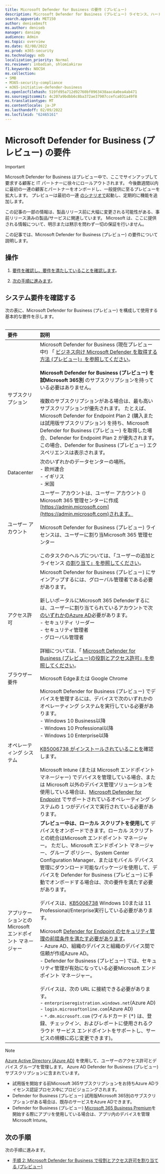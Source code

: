 ```yaml
---
title: Microsoft Defender for Business の要件 (プレビュー)
description: Microsoft Defender for Business (プレビュー) ライセンス、ハードウェア、およびソフトウェア要件
search.appverid: MET150
author: denisebmsft
ms.author: deniseb
manager: dansimp
audience: Admin
ms.topic: overview
ms.date: 02/08/2022
ms.prod: m365-security
ms.technology: mdb
localization_priority: Normal
ms.reviewer: inbadian, shlomiakirav
f1.keywords: NOCSH
ms.collection:
- SMB
- M365-security-compliance
- m365-initiative-defender-business
ms.openlocfilehash: 519fd95a712d92760bf0963438aac4a0ea4ab471
ms.sourcegitcommit: 4c207a9bdbb6c8ba372ae37907ccefca031a49f8
ms.translationtype: MT
ms.contentlocale: ja-JP
ms.lasthandoff: 02/09/2022
ms.locfileid: "62465161"
---
```

# <a name="microsoft-defender-for-business-preview-requirements"></a>Microsoft Defender for Business (プレビュー) の要件

> [!IMPORTANT]
> Microsoft Defender for Business はプレビュー中で、ここでサインアップして要求する顧客と IT パートナーに徐[](https://aka.ms/mdb-preview)々にロールアウトされます。 今後数週間以内に最初の一連の顧客とパートナーをオンボードし、一般提供に至るプレビューを拡大します。 プレビューは最初の一連 [のシナリオで](mdb-tutorials.md#try-these-preview-scenarios)起動し、定期的に機能を追加します。
> 
> この記事の一部の情報は、製品リリース前に大幅に変更される可能性がある、事前リリース済みの製品/サービスに関連しています。 Microsoft は、ここに提供される情報について、明示または黙示を問わず一切の保証を行いません。 

この記事では、Microsoft Defender for Business (プレビュー) の要件について説明します。

## <a name="what-to-do"></a>操作

1. [要件を確認し、要件を満たしていることを確認します](#review-the-requirements)。

2. [次の手順に進みます](#next-steps)。

## <a name="review-the-requirements"></a>システム要件を確認する

次の表に、Microsoft Defender for Business (プレビュー) を構成して使用する基本的な要件を示します。 <br/><br/>

| 要件 | 説明 |
|:---|:---|
| サブスクリプション | Microsoft Defender for Business (現在プレビュー中!) 「 [ビジネス向け Microsoft Defender を取得する方法 (プレビュー)」を参照してください](get-defender-business.md)。<br/><br/>**Microsoft Defender for Business (プレビュー) を試Microsoft 365別** のサブスクリプションを持っている必要はありません。<br/><br/>複数のサブスクリプションがある場合は、最も高いサブスクリプションが優先されます。 たとえば、Microsoft Defender for Endpoint Plan 2 (購入または試用版サブスクリプション) を持ち、Microsoft Defender for Business (プレビュー) を取得した場合、Defender for Endpoint Plan 2 が優先されます。 この場合、Defender for Business (プレビュー) エクスペリエンスは表示されます。  |
| Datacenter | 次のいずれかのデータセンターの場所。 <br/>- 欧州連合 <br/>- イギリス <br/>- 米国 |
| ユーザー アカウント | ユーザー アカウントは、ユーザー アカウント () Microsoft 365 管理センターに作成[https://admin.microsoft.com](https://admin.microsoft.com)されます。<br/><br/>Microsoft Defender for Business (プレビュー) ライセンスは、ユーザーに割り当Microsoft 365 管理センター<br/><br/>このタスクのヘルプについては、「ユーザーの追加とライセンス [の割り当て」を参照してください](../../admin/add-users/add-users.md)。 |
| アクセス許可  | Microsoft Defender for Business (プレビュー) にサインアップするには、グローバル管理者である必要があります。<br/><br/>新しいポータルにMicrosoft 365 Defenderするには、ユーザーに割り当てられているアカウントで次[のいずれかのAzure AD](mdb-roles-permissions.md)必要があります。 <br/>- セキュリティ リーダー<br/>- セキュリティ管理者<br/>- グローバル管理者<br/><br/>詳細については、「 [Microsoft Defender for Business (プレビュー)の役割とアクセス許可」を参照してください](mdb-roles-permissions.md)。 |
| ブラウザー要件 | Microsoft Edgeまたは Google Chrome |
| オペレーティング システム | Microsoft Defender for Business (プレビュー) でデバイスを管理するには、デバイスで次のいずれかのオペレーティング システムを実行している必要があります。 <br/>- Windows 10 Business以降 <br/>- Windows 10 Professional以降 <br/>- Windows 10 Enterprise以降 <br/><br/>[KB5006738 がインストールされていることを](https://support.microsoft.com/topic/october-26-2021-kb5006738-os-builds-19041-1320-19042-1320-and-19043-1320-preview-ccbce6bf-ae00-4e66-9789-ce8e7ea35541)確認します。 <br/><br/>Microsoft Intune (または Microsoft エンドポイント マネージャー) でデバイスを管理している場合、または Microsoft 以外のデバイス管理ソリューションを使用している場合は、[Microsoft Defender for Endpoint](../defender-endpoint/minimum-requirements.md) でサポートされているオペレーティング システムの 1 つがデバイスで実行されている必要があります。 |
| アプリケーションとのMicrosoft エンドポイント マネージャー  |  **プレビュー中は、ローカル スクリプトを使用して** デバイスをオンボードできます。ローカル スクリプトとの統合はMicrosoft エンドポイント マネージャー。 ただし、Microsoft エンドポイント マネージャー、グループ ポリシー、System Center Configuration Manager、またはモバイル デバイス管理にダウンロード可能なパッケージを使用して、デバイスを Defender for Business (プレビュー) に手動でオンボードする場合は、次の要件を満たす必要があります。 <br/><br/>デバイスは、[KB5006738](https://support.microsoft.com/topic/october-26-2021-kb5006738-os-builds-19041-1320-19042-1320-and-19043-1320-preview-ccbce6bf-ae00-4e66-9789-ce8e7ea35541) Windows 10または 11 Professional/Enterprise実行している必要があります。 <br/><br/>Microsoft [Defender for Endpoint のセキュリティ管理の前提条件を満たす必要があります](/mem/intune/protect/mde-security-integration)。<br/>- Azure AD、組織のデバイスと組織のデバイス間で信頼が作成Azure AD。 <br/>- Defender for Business (プレビュー) では、セキュリティ管理が有効になっている必要Microsoft エンドポイント マネージャー。<br/><br/>デバイスは、次の URL に接続できる必要があります。<br/>- `enterpriseregistration.windows.net`(Azure AD)<br/>- `login.microsoftonline.com`(Azure AD)<br/>- `*.dm.microsoft.com` (ワイルドカード (*) は、登録、チェックイン、およびレポートに使用されるクラウド サービス エンドポイントをサポートし、サービスの規模に応じ変更できます)。 |

> [!NOTE]
> [Azure Active Directory (Azure AD)](/azure/active-directory/fundamentals/active-directory-whatis) を使用して、ユーザーのアクセス許可とデバイス グループを管理します。 Azure AD Defender for Business (プレビュー) サブスクリプションに含まれています。 
> - 試用版を開始する前Microsoft 365サブスクリプションをお持ちAzure ADライセンス認証プロセス中にプロビジョニングされます。 
> - Defender for Business (プレビュー) 試用版Microsoft 365別のサブスクリプションがある場合は、既存のサービスをAzure ADできます。 
> - Defender for Business (プレビュー) [Microsoft 365 Business Premium](../../business/index.yml)を開始する際にアプリを使用している場合は、アプリ内のデバイスを管理Microsoft Intune。 

## <a name="next-steps"></a>次の手順

次の手順に進みます。

- [手順 2: Microsoft Defender for Business で役割とアクセス許可を割り当てる (プレビュー)](mdb-roles-permissions.md) 
 
